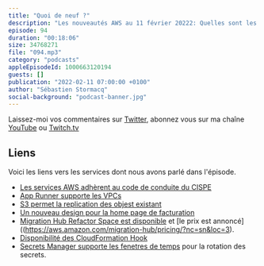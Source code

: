 ```yaml
---
title: "Quoi de neuf ?"
description: "Les nouveautés AWS au 11 février 20222: Quelles sont les nouveautés AWS des deux dernières semaines ? Dans cet épisode, nous parlons de RGPD, du CISPE et de la CNIL, de nouvelles possibilités offertes par Secrets Manager, S3 et AppRunner, mais au fait c'est quoi App Runner dèjà ? Un nouveau look pour la page de facturation. Et deux services qui étaient disponibles en preview deviennent disponibles pour toutes et tous. "
episode: 94
duration: "00:18:06"
size: 34768271
file: "094.mp3"
category: "podcasts"
appleEpisodeId: 1000663120194
guests: []
publication: "2022-02-11 07:00:00 +0100"
author: "Sébastien Stormacq"
social-background: "podcast-banner.jpg"
---
```


Laissez-moi vos commentaires sur [Twitter](https://twitter.com/sebsto), abonnez vous sur ma chaîne [YouTube](https://www.youtube.com/sebsto) ou [Twitch.tv](https://www.twitch.tv/sebAWS)

## Liens

Voici les liens vers les services dont nous avons parlé dans l'épisode.

- [Les services AWS adhèrent au code de conduite du CISPE](https://aws.amazon.com/fr/blogs/security/aws-cloud-services-adhere-to-cispe-data-protection-code-of-conduct/#French)
- [App Runner supporte les VPCs](https://aws.amazon.com/blogs/aws/new-for-app-runner-vpc-support/)
- [S3 permet la replication des objest existant](https://aws.amazon.com/blogs/aws/new-replicate-existing-objects-with-amazon-s3-batch-replication/)
- [Un nouveau design pour la home page de facturation](https://aws.amazon.com/about-aws/whats-new/2022/02/aws-billing-console-home/)
- [Migration Hub Refactor Space est disponible](https://aws.amazon.com/about-aws/whats-new/2022/02/aws-migration-hub-refactor-spaces-available/) et [le prix est annoncé]((https://aws.amazon.com/migration-hub/pricing/?nc=sn&loc=3). 
- [Disponibilité des CloudFormation Hook](https://aws.amazon.com/about-aws/whats-new/2022/02/aws-announces-general-availability-aws-cloudformation-hooks/)
- [Secrets Manager supporte les fenetres de temps](https://aws.amazon.com/about-aws/whats-new/2022/02/aws-secrets-manager-windows/) pour la rotation des secrets.
